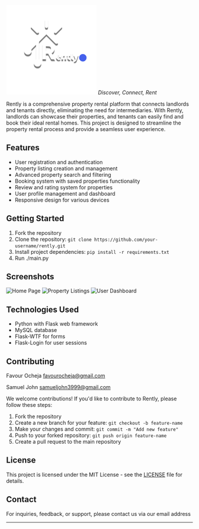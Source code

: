 ![Rently Logo](app/static/image/logo.png)
*Discover, Connect, Rent*

Rently is a comprehensive property rental platform that connects landlords and tenants directly, eliminating the need for intermediaries. With Rently, landlords can showcase their properties, and tenants can easily find and book their ideal rental homes. This project is designed to streamline the property rental process and provide a seamless user experience.

## Features

- User registration and authentication
- Property listing creation and management
- Advanced property search and filtering
- Booking system with saved properties functionality
- Review and rating system for properties
- User profile management and dashboard
- Responsive design for various devices

## Getting Started

1. Fork the repository
2. Clone the repository: `git clone https://github.com/your-username/rently.git`
3. Install project dependencies: `pip install -r requirements.txt`
4. Run ./main.py



## Screenshots

![Home Page](/screenshots/home.png)
![Property Listings](/screenshots/listings.png)
![User Dashboard](/screenshots/dashboard.png)

## Technologies Used

- Python with Flask web framework
- MySQL database
- Flask-WTF for forms
- Flask-Login for user sessions


## Contributing
Favour Ocheja <favourocheja@gmail.com>

Samuel John <samueljohn3999@gmail.com>

We welcome contributions! If you'd like to contribute to Rently, please follow these steps:

1. Fork the repository
2. Create a new branch for your feature: `git checkout -b feature-name`
3. Make your changes and commit: `git commit -m "Add new feature"`
4. Push to your forked repository: `git push origin feature-name`
5. Create a pull request to the main repository

## License

This project is licensed under the MIT License - see the [LICENSE](/LICENSE) file for details.

## Contact

For inquiries, feedback, or support, please contact us via our email address

---
